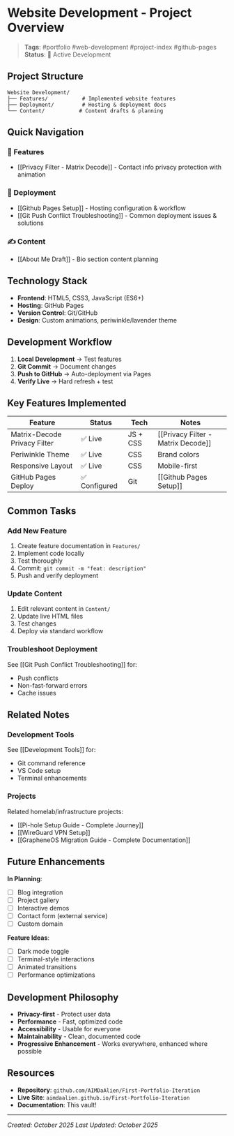 # Website Development - Project Overview

> **Tags**: #portfolio #web-development #project-index #github-pages
> **Status**: 🚀 Active Development

## Project Structure

```
Website Development/
├── Features/           # Implemented website features
├── Deployment/         # Hosting & deployment docs
└── Content/           # Content drafts & planning
```

## Quick Navigation

### 🎨 Features
- [[Privacy Filter - Matrix Decode]] - Contact info privacy protection with animation

### 🚀 Deployment
- [[Github Pages Setup]] - Hosting configuration & workflow
- [[Git Push Conflict Troubleshooting]] - Common deployment issues & solutions

### ✍️ Content
- [[About Me Draft]] - Bio section content planning

## Technology Stack

- **Frontend**: HTML5, CSS3, JavaScript (ES6+)
- **Hosting**: GitHub Pages
- **Version Control**: Git/GitHub
- **Design**: Custom animations, periwinkle/lavender theme

## Development Workflow

1. **Local Development** → Test features
2. **Git Commit** → Document changes
3. **Push to GitHub** → Auto-deployment via Pages
4. **Verify Live** → Hard refresh + test

## Key Features Implemented

| Feature | Status | Tech | Notes |
|---------|--------|------|-------|
| Matrix-Decode Privacy Filter | ✅ Live | JS + CSS | [[Privacy Filter - Matrix Decode]] |
| Periwinkle Theme | ✅ Live | CSS | Brand colors |
| Responsive Layout | ✅ Live | CSS | Mobile-first |
| GitHub Pages Deploy | ✅ Configured | Git | [[Github Pages Setup]] |

## Common Tasks

### Add New Feature
1. Create feature documentation in `Features/`
2. Implement code locally
3. Test thoroughly
4. Commit: `git commit -m "feat: description"`
5. Push and verify deployment

### Update Content
1. Edit relevant content in `Content/`
2. Update live HTML files
3. Test changes
4. Deploy via standard workflow

### Troubleshoot Deployment
See [[Git Push Conflict Troubleshooting]] for:
- Push conflicts
- Non-fast-forward errors
- Cache issues

## Related Notes

### Development Tools
See [[Development Tools]] for:
- Git command reference
- VS Code setup
- Terminal enhancements

### Projects
Related homelab/infrastructure projects:
- [[Pi-hole Setup Guide - Complete Journey]]
- [[WireGuard VPN Setup]]
- [[GrapheneOS Migration Guide - Complete Documentation]]

## Future Enhancements

**In Planning**:
- [ ] Blog integration
- [ ] Project gallery
- [ ] Interactive demos
- [ ] Contact form (external service)
- [ ] Custom domain

**Feature Ideas**:
- [ ] Dark mode toggle
- [ ] Terminal-style interactions
- [ ] Animated transitions
- [ ] Performance optimizations

## Development Philosophy

- **Privacy-first** - Protect user data
- **Performance** - Fast, optimized code
- **Accessibility** - Usable for everyone
- **Maintainability** - Clean, documented code
- **Progressive Enhancement** - Works everywhere, enhanced where possible

## Resources

- **Repository**: `github.com/AIMDaAlien/First-Portfolio-Iteration`
- **Live Site**: `aimdaalien.github.io/First-Portfolio-Iteration`
- **Documentation**: This vault!

---

*Created: October 2025*
*Last Updated: October 2025*